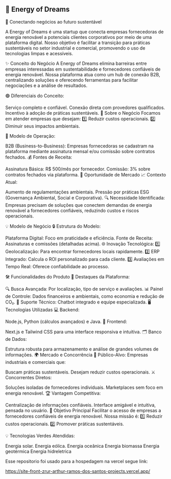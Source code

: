 ## 🌱 Energy of Dreams
🚀 Conectando negócios ao futuro sustentável

A Energy of Dreams é uma startup que conecta empresas fornecedoras de energia renovável a potenciais clientes corporativos por meio de uma plataforma digital. Nosso objetivo é facilitar a transição para práticas sustentáveis no setor industrial e comercial, promovendo o uso de tecnologias limpas e acessíveis.

✨ Conceito do Negócio
A Energy of Dreams elimina barreiras entre empresas interessadas em sustentabilidade e fornecedores confiáveis de energia renovável. Nossa plataforma atua como um hub de conexão B2B, centralizando soluções e oferecendo ferramentas para facilitar negociações e a análise de resultados.

🟢 Diferenciais do Conceito:

Serviço completo e confiável.
Conexão direta com provedores qualificados.
Incentivo à adoção de práticas sustentáveis.
🏢 Sobre o Negócio
Focamos em atender empresas que desejam:
1️⃣ Reduzir custos operacionais.
2️⃣ Diminuir seus impactos ambientais.

🔗 Modelo de Operação:

B2B (Business-to-Business): Empresas fornecedoras se cadastram na plataforma mediante assinatura mensal e/ou comissão sobre contratos fechados.
💰 Fontes de Receita:

Assinatura Básica: R$ 500/mês por fornecedor.
Comissão: 3% sobre contratos fechados via plataforma.
🌟 Oportunidade de Mercado
📈 Contexto Atual:

Aumento de regulamentações ambientais.
Pressão por práticas ESG (Governança Ambiental, Social e Corporativa).
🔍 Necessidade Identificada:
Empresas precisam de soluções que conectem demandas de energia renovável a fornecedores confiáveis, reduzindo custos e riscos operacionais.

💡 Modelo de Negócio
🔒 Estrutura do Modelo:

Plataforma Digital: Foco em praticidade e eficiência.
Fonte de Receita: Assinaturas e comissões (detalhadas acima).
🌐 Inovação Tecnológica:
1️⃣ Geolocalização: Para encontrar fornecedores locais rapidamente.
2️⃣ ERP Integrado: Calcula o ROI personalizado para cada cliente.
3️⃣ Avaliações em Tempo Real: Oferece confiabilidade ao processo.

🛠️ Funcionalidades do Produto
🎯 Destaques da Plataforma:

🔍 Busca Avançada: Por localização, tipo de serviço e avaliações.
📊 Painel de Controle: Dados financeiros e ambientais, como economia e redução de CO₂.
🤖 Suporte Técnico: Chatbot integrado e equipe especializada.
🖥️ Tecnologias Utilizadas
💻 Backend:

Node.js, Python (cálculos avançados) e Java.
🎨 Frontend:

Next.js e Tailwind CSS para uma interface responsiva e intuitiva.
🗂️ Banco de Dados:

Estrutura robusta para armazenamento e análise de grandes volumes de informações.
🌍 Mercado e Concorrência
🎯 Público-Alvo:
Empresas industriais e comerciais que:

Buscam práticas sustentáveis.
Desejam reduzir custos operacionais.
⚔️ Concorrentes Diretos:

Soluções isoladas de fornecedores individuais.
Marketplaces sem foco em energia renovável.
🏆 Vantagem Competitiva:

Centralização de informações confiáveis.
Interface amigável e intuitiva, pensada no usuário.
🎯 Objetivo Principal
Facilitar o acesso de empresas a fornecedores confiáveis de energia renovável. Nossa missão é:
1️⃣ Reduzir custos operacionais.
2️⃣ Promover práticas sustentáveis.

💡 Tecnologias Verdes Atendidas:

Energia solar.
Energia eólica.
Energia oceânica
Energia biomassa
Energia geotérmica
Energia hidreletrica

Esse repositorio foi usado para a hospedagem na vercel segue link:

https://site-front-zrur-arthur-ramos-dos-santos-projects.vercel.app/   
